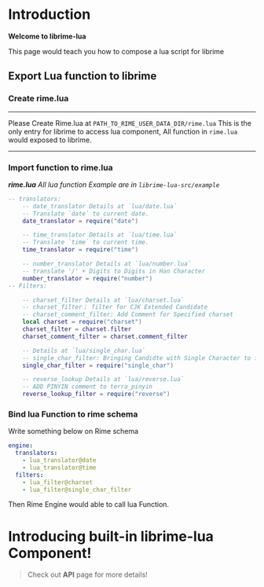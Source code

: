 # Introduction

**Welcome to librime-lua**

This page would teach you how to compose a lua script for librime

## Export Lua function to librime 

### Create rime.lua
---
Please Create Rime.lua at `PATH_TO_RIME_USER_DATA_DIR/rime.lua`
This is the only entry for librime to access lua component, All function in `rime.lua` would exposed to librime.

---

### Import function to rime.lua

***rime.lua*** *All lua function Example are in `librime-lua-src/example`*

```lua
-- translators:
	-- date_translator Details at `lua/date.lua`
	-- Translate `date` to current date.
	date_translator = require("date")

	-- time_translator Details at `lua/time.lua`
	-- Translate `time` to current time.
	time_translator = require("time")

	-- number_translator Details at `lua/number.lua`
	-- translate '/' + Digits to Digits in Han Character
	number_translator = require("number")
-- Filters:

	-- charset_filter Details at `lua/charset.lua`
	-- charset_filter； filter for CJK Extended Candidate
	-- charset_comment_filter: Add Comment for Specified charset
	local charset = require("charset")
	charset_filter = charset.filter
	charset_comment_filter = charset.comment_filter

	-- Details at `lua/single_char.lua`
	-- single_char_filter: Bringing Candidte with Single Character to first place by sorting Candidate
	single_char_filter = require("single_char")

	-- reverse_lookup Details at `lua/reverse.lua`
	-- ADD PINYIN comment to terra_pinyin
	reverse_lookup_filter = require("reverse")
```

### Bind lua Function to rime schema

Write something below on Rime schema

```yaml
engine:
  translators:
    - lua_translator@date
    - lua_translator@time
  filters:
    - lua_filter@charset
    - lua_filter@single_char_filter

```

Then Rime Engine would able to call lua Function.

# Introducing built-in librime-lua Component!

> Check out **API** page for more details!